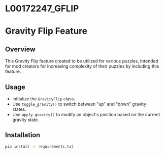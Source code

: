 # L00172247_GFLIP
# Gravity Flip Feature

## Overview
This Gravity Flip feature created to be utilized for various puzzles, Intended for mod creators for
increasing complexity of their puzzles by including this feature.

## Usage
- Initialize the `GravityFlip` class.
- Use `toggle_gravity()` to switch between "up" and "down" gravity states.
- Use `apply_gravity()` to modify an object's position based on the current gravity state.

## Installation
```bash
pip install -r requirements.txt
